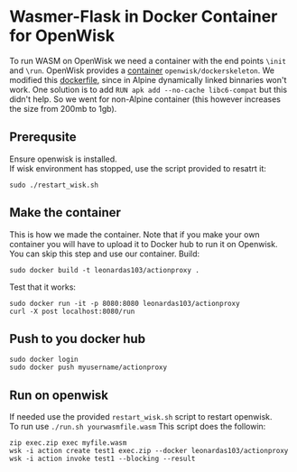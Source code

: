 # Wasmer-Flask in Docker Container for OpenWisk
To run WASM on OpenWisk we need a container with the end points `\init` and  `\run`. OpenWisk provides a [container](https://github.com/apache/openwhisk-runtime-docker) `openwisk/dockerskeleton`. We modified this [dockerfile](https://github.com/apache/openwhisk-runtime-docker/blob/master/core/actionProxy/Dockerfile), since in Alpine dynamically linked binnaries won't work. One solution is to add `RUN apk add --no-cache libc6-compat` but this didn't help. So we went for non-Alpine container (this however increases the size from 200mb to 1gb).

## Prerequsite 
Ensure openwisk is installed.  
If wisk environment has stopped, use the script provided to resatrt it:
```
sudo ./restart_wisk.sh
```

## Make the container
This is how we made the container. Note that if you make your own container you will have to upload it to Docker hub to run it on Openwisk. You can skip this step and use our container.
Build:
``` 
sudo docker build -t leonardas103/actionproxy .
```
Test that it works:
```
sudo docker run -it -p 8080:8080 leonardas103/actionproxy
curl -X post localhost:8080/run
```
## Push to you docker hub
```
sudo docker login
sudo docker push myusername/actionproxy
```

## Run on openwisk
If needed use the provided `restart_wisk.sh` script to restart openwisk.  
To run use `./run.sh yourwasmfile.wasm`
This script does the followin:
```
zip exec.zip exec myfile.wasm
wsk -i action create test1 exec.zip --docker leonardas103/actionproxy
wsk -i action invoke test1 --blocking --result
```
